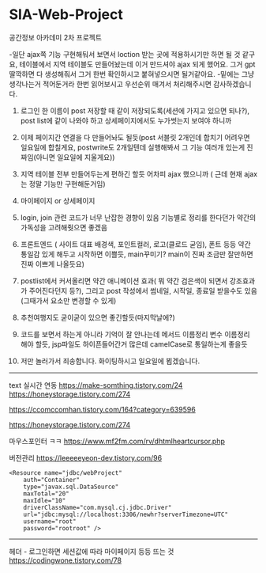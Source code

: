 # SIA-Web-Project
공간정보 아카데미 2차 프로젝트

-일단 ajax쪽 기능 구현해둬서 보면서 loction 받는 곳에 적용하시기만 하면 될 것 같구요, 테이블에서 지역 테이블도 만들어놨는데 이거 만드셔야 ajax 되게 했어요. 그거 gpt딸깍하면 다 생성해줘서 그거 한번 확인하시고 붙혀넣으시면 될거같아요.
-밑에는 그냥 생각나는거 적어둔거라 한번 읽어보시고 우선순위 매겨서 처리해주시면 감사하겠습니다. 

1. 로그인 한 이름이 post 저장할 때 같이 저장되도록(세션에 가지고 있으면 되나?), post list에 같이 나와야 하고 상세페이지에서도 누가썻는지 보여야 하니까

2. 이제 페이지간 연결을 다 만들어놔도 될듯(post 서블릿 2개인데 합치기 어려우면 일요일에 합칠게요, postwrite도 2개일텐데 실행해봐서 그 기능 여러개 있는게 진짜임(아니면 일요일에 지울게요))

3. 지역 테이블 전부 만들어두는게 편하긴 할듯 어차피 ajax 했으니까 ( 근데 현재 ajax는 정말 기능만 구현해둔거임)

4. 마이페이지 or 상세페이지

5. login, join 관련 코드가 너무 난잡한 경향이 있음 기능별로 정리를 한다던가 약간의 가독성을 고려해줫으면 좋겠음

6. 프론트엔드 ( 사이트 대표 배경색, 포인트컬러, 로고(클로드 굳임), 폰트 등등 약간 통일감 있게 해두고 시작하면 이쁠듯, main꾸미기? main이 진짜 조금만 잘만하면 진짜 이쁘게 나올듯요)

7. postlist에서 커서올리면 약간 애니메이션 효과( 뭐 약간 검은색이 되면서 강조효과가 주어진다던지 등?), 그리고 post 작성에서 썸네일, 시작일, 종료일 받을수도 있음(그때가서 요소만 변경할 수 있게)

8. 추천여행지도 굳이굳이 있으면 좋긴할듯(마지막날에?)

9. 코드를 보면서 하는게 아니라 기억이 잘 안나는데 메서드 이름정리 변수 이름정리 해야 할듯, jsp파일도 하이픈들어간거 많은데 camelCase로 통일하는게 좋을듯

10. 저만 놀러가서 죄송합니다. 화이팅하시고 일요일에 뵙겠습니다.

-------------------------------------------------------------------------- 

text 실시간 연동
https://make-somthing.tistory.com/24
https://honeystorage.tistory.com/274

https://ccomccomhan.tistory.com/164?category=639596

https://honeystorage.tistory.com/274

마우스포인터 ㅋㅋ
https://www.mf2fm.com/rv/dhtmlheartcursor.php


버전관리
https://leeeeeyeon-dev.tistory.com/96


	<Resource name="jdbc/webProject"
		auth="Container"
		type="javax.sql.DataSource"
		maxTotal="20"
		maxIdle="10"
		driverClassName="com.mysql.cj.jdbc.Driver"
		url="jdbc:mysql://localhost:3306/newhr?serverTimezone=UTC"
		username="root"
		password="rootroot" />

-------------------------------------------------------------------------- 
헤더 - 로그인하면 세션값에 따라 마이페이지 등등 뜨는 것
https://codingwone.tistory.com/78

